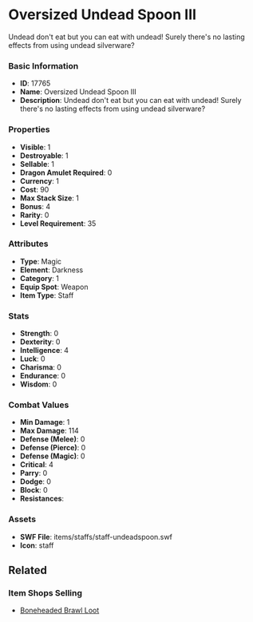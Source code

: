 # Oversized Undead Spoon III

Undead don't eat but you can eat with undead! Surely there's no lasting effects from using undead silverware?

### Basic Information

- **ID**: 17765
- **Name**: Oversized Undead Spoon III
- **Description**: Undead don&#039;t eat but you can eat with undead! Surely there&#039;s no lasting effects from using undead silverware?

### Properties

- **Visible**: 1
- **Destroyable**: 1
- **Sellable**: 1
- **Dragon Amulet Required**: 0
- **Currency**: 1
- **Cost**: 90
- **Max Stack Size**: 1
- **Bonus**: 4
- **Rarity**: 0
- **Level Requirement**: 35

### Attributes

- **Type**: Magic
- **Element**: Darkness
- **Category**: 1
- **Equip Spot**: Weapon
- **Item Type**: Staff

### Stats

- **Strength**: 0
- **Dexterity**: 0
- **Intelligence**: 4
- **Luck**: 0
- **Charisma**: 0
- **Endurance**: 0
- **Wisdom**: 0

### Combat Values

- **Min Damage**: 1
- **Max Damage**: 114
- **Defense (Melee)**: 0
- **Defense (Pierce)**: 0
- **Defense (Magic)**: 0
- **Critical**: 4
- **Parry**: 0
- **Dodge**: 0
- **Block**: 0
- **Resistances**: 

### Assets

- **SWF File**: items/staffs/staff-undeadspoon.swf
- **Icon**: staff

## Related

### Item Shops Selling

- [Boneheaded Brawl Loot](../item-shops/578-boneheaded-brawl-loot.md)

